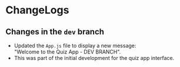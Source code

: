 # ChangeLogs

## Changes in the `dev` branch
- Updated the `App.js` file to display a new message:  
  "Welcome to the Quiz App - DEV BRANCH".
- This was part of the initial development for the quiz app interface.